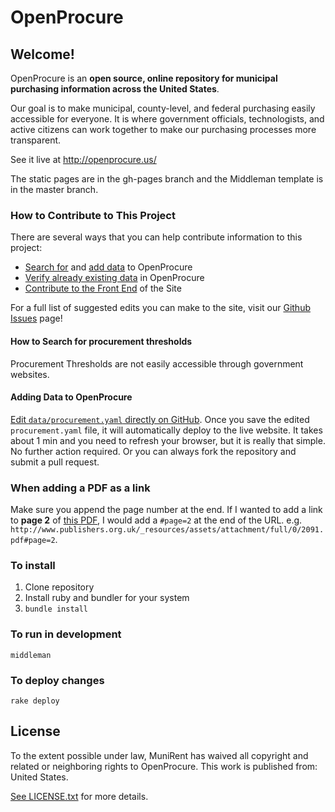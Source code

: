 # OpenProcure
## Welcome!

OpenProcure is an **open source, online repository for municipal purchasing information across the United States**.

Our goal is to make municipal, county-level, and federal purchasing easily accessible for everyone. It is where government officials, technologists, and active citizens can work together to make our purchasing processes more transparent.

See it live at http://openprocure.us/

The static pages are in the gh-pages branch and the Middleman template is in the master branch.

### How to Contribute to This Project

There are several ways that you can help contribute information to this project:

+ [Search for](#search) and [add data](#add-data) to OpenProcure
+ [Verify already existing data](https://github.com/munirent/openprocure/labels/verify%20data) in OpenProcure
+ [Contribute to the Front End](https://github.com/munirent/openprocure/labels/enhancement) of the Site

For a full list of suggested edits you can make to the site, visit our [Github Issues](https://github.com/munirent/openprocure/issues) page!

<a name="search"></a>
#### How to Search for procurement thresholds

Procurement Thresholds are not easily accessible through government websites.

<a name="add-date"></a>
#### Adding Data to OpenProcure

[Edit `data/procurement.yaml` directly on GitHub](https://github.com/munirent/openprocure/edit/master/data/procurement.yaml).  Once you save the edited `procurement.yaml` file, it will automatically deploy to the live website.  It takes about 1 min and you need to refresh your browser, but it is really that simple.  No further action required.  Or you can always fork the repository and submit a pull request.





### When adding a PDF as a link
Make sure you append the page number at the end.  If I wanted to add a link to **page 2** of [this PDF](http://www.publishers.org.uk/_resources/assets/attachment/full/0/2091.pdf), I would add a `#page=2` at the end of the URL. e.g. `http://www.publishers.org.uk/_resources/assets/attachment/full/0/2091.pdf#page=2`.

### To install

1. Clone repository
2. Install ruby and bundler for your system
3. `bundle install`

### To run in development

`middleman`

### To deploy changes

`rake deploy`

## License

To the extent possible under law, MuniRent has waived all copyright and
related or neighboring rights to OpenProcure. This work is published
from: United States.

[See LICENSE.txt](LICENSE.txt) for more details.
